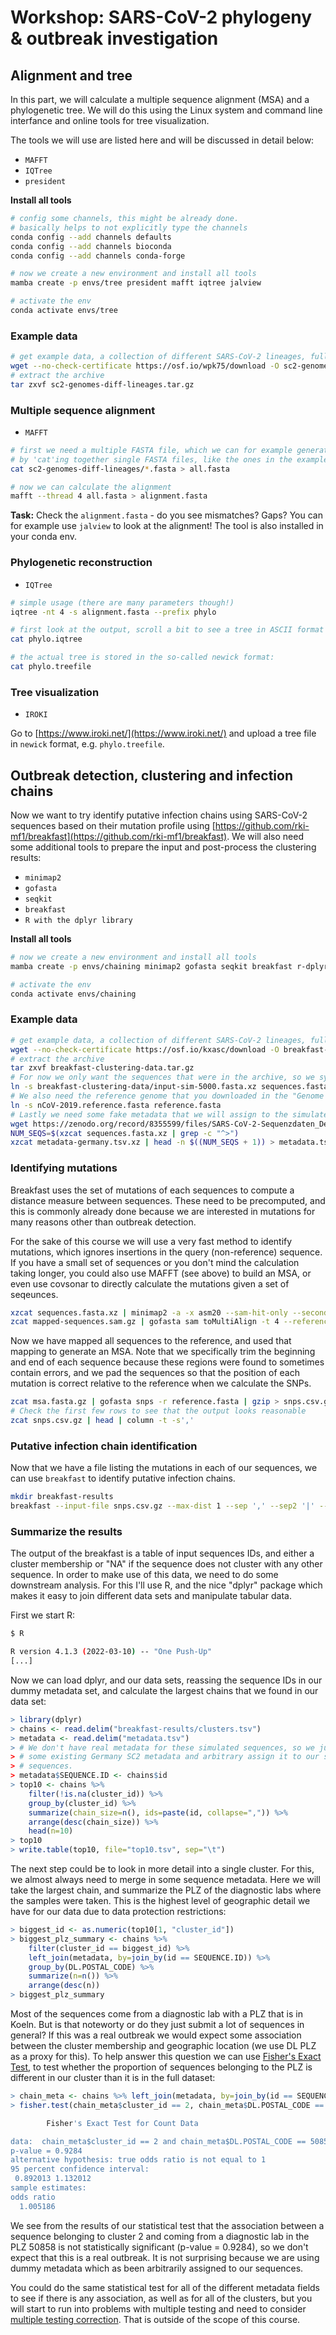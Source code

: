# Workshop: SARS-CoV-2 phylogeny & outbreak investigation

## Alignment and tree

In this part, we will calculate a multiple sequence alignment (MSA) and a phylogenetic tree. We will do this using the Linux system and command line interfance and online tools for tree visualization. 

The tools we will use are listed here and will be discussed in detail below:

* `MAFFT`
* `IQTree`
* `president`

__Install all tools__
```bash
# config some channels, this might be already done.
# basically helps to not explicitly type the channels
conda config --add channels defaults
conda config --add channels bioconda
conda config --add channels conda-forge

# now we create a new environment and install all tools
mamba create -p envs/tree president mafft iqtree jalview

# activate the env
conda activate envs/tree
```

### Example data
```bash
# get example data, a collection of different SARS-CoV-2 lineages, full genomes
wget --no-check-certificate https://osf.io/wpk75/download -O sc2-genomes-diff-lineages.tar.gz
# extract the archive
tar zxvf sc2-genomes-diff-lineages.tar.gz
```

### Multiple sequence alignment

* `MAFFT`

```bash
# first we need a multiple FASTA file, which we can for example generate
# by 'cat'ing together single FASTA files, like the ones in the example-data folder
cat sc2-genomes-diff-lineages/*.fasta > all.fasta

# now we can calculate the alignment
mafft --thread 4 all.fasta > alignment.fasta
```

__Task:__ Check the `alignment.fasta` - do you see mismatches? Gaps? You can for example use `jalview` to look at the alignment! The tool is also installed in your conda env.

### Phylogenetic reconstruction

* `IQTree`

```bash
# simple usage (there are many parameters though!)
iqtree -nt 4 -s alignment.fasta --prefix phylo

# first look at the output, scroll a bit to see a tree in ASCII format
cat phylo.iqtree

# the actual tree is stored in the so-called newick format:
cat phylo.treefile
```

### Tree visualization

* `IROKI`

Go to [https://www.iroki.net/](https://www.iroki.net/) and upload a tree file in `newick` format, e.g. `phylo.treefile`. 

## Outbreak detection, clustering and infection chains

Now we want to try identify putative infection chains using SARS-CoV-2 sequences based on their mutation profile using [https://github.com/rki-mf1/breakfast](https://github.com/rki-mf1/breakfast). We will also need some additional tools to prepare the input and post-process the clustering results:

* `minimap2`
* `gofasta`
* `seqkit`
* `breakfast`
* `R with the dplyr library`

__Install all tools__
```bash
# now we create a new environment and install all tools
mamba create -p envs/chaining minimap2 gofasta seqkit breakfast r-dplyr

# activate the env
conda activate envs/chaining
```

### Example data

```bash
# get example data, a collection of different SARS-CoV-2 lineages, full genomes
wget --no-check-certificate https://osf.io/kxasc/download -O breakfast-clustering-data.tar.gz
# extract the archive
tar zxvf breakfast-clustering-data.tar.gz
# For now we only want the sequences that were in the archive, so we symlink them into our current directory
ln -s breakfast-clustering-data/input-sim-5000.fasta.xz sequences.fasta.xz
# We also need the reference genome that you downloaded in the "Genome reconstruction" hands-on
ln -s nCoV-2019.reference.fasta reference.fasta
# Lastly we need some fake metadata that we will assign to the simulated sequences we downloaded above, just for the sake of this lesson
wget https://zenodo.org/record/8355599/files/SARS-CoV-2-Sequenzdaten_Deutschland.tsv.xz?download=1 -O metadata-germany.tsv.xz
NUM_SEQS=$(xzcat sequences.fasta.xz | grep -c "^>")
xzcat metadata-germany.tsv.xz | head -n $((NUM_SEQS + 1)) > metadata.tsv
```

### Identifying mutations

Breakfast uses the set of mutations of each sequences to compute a distance measure between sequences. These need to be precomputed, and this is commonly already done because we are interested in mutations for many reasons other than outbreak detection.

For the sake of this course we will use a very fast method to identify mutations, which ignores insertions in the query (non-reference) sequence. If you have a small set of sequences or you don't mind the calculation taking longer, you could also use MAFFT (see above) to build an MSA, or even use covsonar to directly calculate the mutations given a set of seqeunces.

```bash
xzcat sequences.fasta.xz | minimap2 -a -x asm20 --sam-hit-only --secondary=no --score-N=0 -t 4 reference.fasta - | gzip > mapped-sequences.sam.gz
zcat mapped-sequences.sam.gz | gofasta sam toMultiAlign -t 4 --reference reference.fasta --trimstart 265 --trimend 29674 --trim --pad | seqkit seq --upper-case -o msa.fasta.gz 
```

Now we have mapped all sequences to the reference, and used that mapping to generate an MSA. Note that we specifically trim the beginning and end of each sequence because these regions were found to sometimes contain errors, and we pad the sequences so that the position of each mutation is correct relative to the reference when we calculate the SNPs.

```bash
zcat msa.fasta.gz | gofasta snps -r reference.fasta | gzip > snps.csv.gz
# Check the first few rows to see that the output looks reasonable
zcat snps.csv.gz | head | column -t -s','
```

### Putative infection chain identification 

Now that we have a file listing the mutations in each of our sequences, we can use `breakfast` to identify putative infection chains.

```bash
mkdir breakfast-results
breakfast --input-file snps.csv.gz --max-dist 1 --sep ',' --sep2 '|' --id-col query --clust-col SNPs --jobs 4 --outdir breakfast-results
```

### Summarize the results

The output of the breakfast is a table of input sequences IDs, and either a cluster membership or "NA" if the sequence does not cluster with any other sequence. In order to make use of this data, we need to do some downstream analysis. For this I'll use R, and the nice "dplyr" package which makes it easy to join different data sets and manipulate tabular data.

First we start R:

```bash
$ R

R version 4.1.3 (2022-03-10) -- "One Push-Up"
[...]
```

Now we can load dplyr, and our data sets, reassing the sequence IDs in our dummy metadata set, and calculate the largest chains that we found in our data set:

```R
> library(dplyr)
> chains <- read.delim("breakfast-results/clusters.tsv")
> metadata <- read.delim("metadata.tsv")
> # We don't have real metadata for these simulated sequences, so we just use
> # some existing Germany SC2 metadata and arbitrary assign it to our simulated
> # sequences.
> metadata$SEQUENCE.ID <- chains$id
> top10 <- chains %>%
    filter(!is.na(cluster_id)) %>%
    group_by(cluster_id) %>%
    summarize(chain_size=n(), ids=paste(id, collapse=",")) %>%
    arrange(desc(chain_size)) %>%
    head(n=10)
> top10
> write.table(top10, file="top10.tsv", sep="\t")
```

The next step could be to look in more detail into a single cluster. For this, we almost always need to merge in some sequence metadata. Here we will take the largest chain, and summarize the PLZ of the diagnostic labs where the samples were taken. This is the highest level of geographic detail we have for our data due to data protection restrictions:

```R
> biggest_id <- as.numeric(top10[1, "cluster_id"])
> biggest_plz_summary <- chains %>%
    filter(cluster_id == biggest_id) %>%
    left_join(metadata, by=join_by(id == SEQUENCE.ID)) %>%
    group_by(DL.POSTAL_CODE) %>%
    summarize(n=n()) %>%
    arrange(desc(n))
> biggest_plz_summary
```

Most of the sequences come from a diagnostic lab with a PLZ that is in Koeln. But is that noteworty or do they just submit a lot of sequences in general? If this was a real outbreak we would expect some association between the cluster membership and geographic location (we use DL PLZ as a proxy for this). To help answer this question we can use [Fisher's Exact Test](https://en.wikipedia.org/wiki/Fisher%27s_exact_test), to test whether the proportion of sequences belonging to the PLZ is different in our cluster than it is in the full dataset:

```R
> chain_meta <- chains %>% left_join(metadata, by=join_by(id == SEQUENCE.ID))
> fisher.test(chain_meta$cluster_id == 2, chain_meta$DL.POSTAL_CODE == 50858)

        Fisher's Exact Test for Count Data

data:  chain_meta$cluster_id == 2 and chain_meta$DL.POSTAL_CODE == 50858
p-value = 0.9284
alternative hypothesis: true odds ratio is not equal to 1
95 percent confidence interval:
 0.892013 1.132012
sample estimates:
odds ratio
  1.005186

```

We see from the results of our statistical test that the association between a sequence belonging to cluster 2 and coming from a diagnostic lab in the PLZ 50858 is not statistically significant (p-value = 0.9284), so we don't expect that this is a real outbreak. It is not surprising because we are using dummy metadata which as been arbitrarily assigned to our sequences.

You could do the same statistical test for all of the different metadata fields to see if there is any association, as well as for all of the clusters, but you will start to run into problems with multiple testing and need to consider [multiple testing correction](https://en.wikipedia.org/wiki/Multiple_comparisons_problem). That is outside of the scope of this course.

